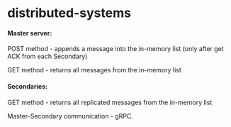 # distributed-systems

#### Master server:

POST method - appends a message into the in-memory list (only after get ACK from each Secondary) 

GET method - returns all messages from the in-memory list



#### Secondaries:

GET method - returns all replicated messages from the in-memory list

Master-Secondary communication - gRPC.

